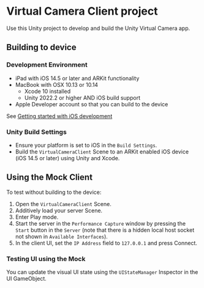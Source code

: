 # Virtual Camera Client project

Use this Unity project to develop and build the Unity Virtual Camera app.

## Building to device

### Development Environment

* iPad with iOS 14.5 or later and ARKit functionality
* MacBook with OSX 10.13 or 10.14
    * Xcode 10 installed
    * Unity 2022.2 or higher AND iOS build support
* Apple Developer account so that you can build to the device

See [Getting started with iOS development](https://docs.unity3d.com/Manual/iphone-GettingStarted.html)

### Unity Build Settings

* Ensure your platform is set to iOS in the `Build Settings`.
* Build the `VirtualCameraClient` Scene to an ARKit enabled iOS device (iOS 14.5 or later) using Unity and Xcode.

## Using the Mock Client

To test without building to the device:
1. Open the `VirtualCameraClient` Scene.
2. Additively load your server Scene.
3. Enter Play mode.
4. Start the server in the `Performance Capture` window by pressing the `Start` button in the `Server` (note that there is a hidden local host socket not shown in `Available Interfaces`).
5. In the client UI, set the `IP Address` field to `127.0.0.1` and press Connect.

### Testing UI using the Mock

You can update the visual UI state using the `UIStateManager` Inspector in the UI GameObject.
